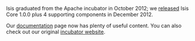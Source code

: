 Isis graduated from the Apache incubator in October 2012; we [released](download.html) Isis Core 1.0.0 plus 4 supporting components in December 2012.

Our [documentation](documentation.html) page now has plenty of useful content.  You can also check out our original [incubator website](http://incubator.apache.org/isis).

